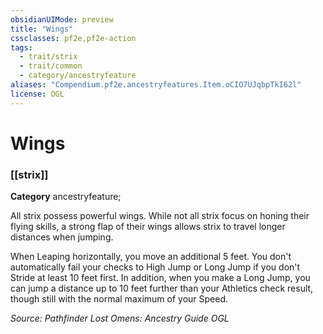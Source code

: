 ```yaml
---
obsidianUIMode: preview
title: "Wings"
cssclasses: pf2e,pf2e-action
tags:
  - trait/strix
  - trait/common
  - category/ancestryfeature
aliases: "Compendium.pf2e.ancestryfeatures.Item.oCIO7UJqbpTkI62l"
license: OGL
---
```

# Wings

### [[strix]]

**Category** ancestryfeature; 




All strix possess powerful wings. While not all strix focus on honing their flying skills, a strong flap of their wings allows strix to travel longer distances when jumping.

When Leaping horizontally, you move an additional 5 feet. You don't automatically fail your checks to High Jump or Long Jump if you don't Stride at least 10 feet first. In addition, when you make a Long Jump, you can jump a distance up to 10 feet further than your Athletics check result, though still with the normal maximum of your Speed.

*Source: Pathfinder Lost Omens: Ancestry Guide*
*OGL*